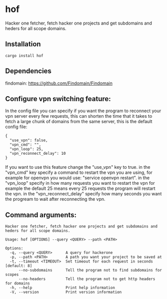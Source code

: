 # hof
Hacker one fetcher, fetch hacker one projects and get subdomains and heders for all scope domains.

## Installation

`cargo install hof`

## Dependencies

findomain: https://github.com/Findomain/Findomain

## Configure vpn switching feature:

In the config file you can specify if
you want the program to reconnect your vpn server
every few requests, this can shorten the time that it takes
to fetch a large chunk of domains from the same server, this is the default config file:
```
{
  "use_vpn": false,
  "vpn_cmd": "",
  "vpn_loop": 25,
  "vpn_reconnect_delay": 10
}

```
If you want to use this feature change the "use_vpn" key to true.
in the "vpn_cmd" key specify a command to restart the vpn
you are using, for example for openvpn you would use: "service openvpn restart".
in the "vpn_loop" specify in how many requests you want to restart the vpn
for example the default 25 means every 25 requests the program will restart the vpn.
in the "vpn_reconnect_delay" specify how many seconds you want the progream to 
wait after reconnecting the vpn.

## Command arguments:

```
Hacker one fetcher, fetch hacker one projects and get subdomains and heders for all scope domains.

Usage: hof [OPTIONS] --query <QUERY> --path <PATH>

Options:
  -q, --query <QUERY>      A query for hackerone
  -p, --path <PATH>        A path you want your project to be saved at
  -t, --timeout <TIMEOUT>  Set timeout for each request in seconds [default: 8]
      --no-subdomains      Tell the program not to find subdomains for scopes
      --no-headers         Tell the program not to get http headers for domains
  -h, --help               Print help information
  -V, --version            Print version information
```
